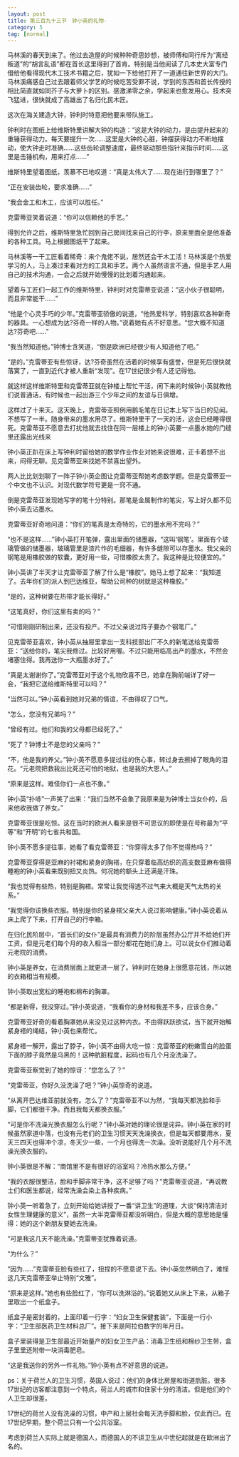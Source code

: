 ```yaml
---
layout: post
title: 第三百九十三节　钟小英的礼物-
category: 5
tag: [normal]
---
```


马林溪的春天到来了。他过去造屋的时候种种奇思妙想，被师傅和同行斥为“离经叛道”的“胡言乱语”都在首长这里得到了首肯。特别是当他阅读了几本史大富专门借给他看得现代木工技术书籍之后，犹如一下给他打开了一道通往新世界的大门。马林溪痛感自己过去跟着师父学艺的时候吃苦受罪不说，学到的东西和首长传授的相比简直就如同芥子与大萝卜的区别。感激涕零之余，学起来也愈发用心。技术突飞猛进，很快就成了高雄出了名归化民木匠。

这次在海关建造大钟，钟利时特意把他要来带队施工。

钟利时在图纸上给维斯特里讲解大钟的构造：“这是大钟的动力，是由提升起来的重锤获得动力。每天要提升一次……这里是大钟的心脏，钟摆获得动力不断地摆动，使大钟走时准确……这些齿轮调整速度，最终驱动那些指针来指示时间……这里是击锤机构，用来打点……”

维斯特里望着图纸，羡慕不已地叹道：“真是太伟大了……现在进行到哪里了？”

“正在安装齿轮，要求准确……”

“我会金工和木工，应该可以胜任。”

克雷蒂亚笑着说道：“你可以信赖他的手艺。”

得到允许之后，维斯特里急忙回到自己房间找来自己的行李，原来里面全是他准备的各种工具。马上根据图纸干了起来。

马林溪等一干工匠看着稀奇：来个鬼佬不说，居然还会干木工活！马林溪是个热爱学习的人，马上凑过来看对方的工具和手艺。两个人虽然语言不通，但是手艺人用自己的技术沟通，一会之后就开始慢慢的比划着沟通起来。

望着与工匠们一起工作的维斯特里，钟利时对克雷蒂亚说道：“这小伙子很聪明，而且非常能干……”

“他是个心灵手巧的少年。”克雷蒂亚骄傲的说道，“他热爱科学，特别喜欢各种新奇的器具。一心想成为达?芬奇一样的人物。”说着她有点不好意思。“您大概不知道达?芬奇吧……”

“我当然知道他。”钟博士含笑道，“倒是欧洲已经很少有人知道他了吧。”

“是的。”克雷蒂亚有些惊讶，达?芬奇虽然在活着的时候享有盛誉，但是死后很快就落寞了，一直到近代才被人重新“发现”。在17世纪很少有人还记得他。

就这样这样维斯特里和克雷蒂亚就在钟楼上帮忙干活，闲下来的时候钟小英就教他们说普通话，有时候也一起出游三个少年之间的友谊与日俱增。

这样过了十来天。这天晚上，克雷蒂亚照例用鹅毛笔在日记本上写下当日的见闻。不想写了一半。随身带来的墨水用尽了。维斯特里干了一天的活，这会已经睡得很死。克雷蒂亚不愿意去打扰他就去找住在同一层楼上的钟小英要一点墨水她的门缝里还露出光线来

钟小英正趴在床上写钟利时留给她的数学作业作业对她来说很难，正卡着想不出来，闷得无聊。见克雷蒂亚来找她不禁喜出望外。

两人比比划划聊了一阵子钟小英企图让克雷蒂亚帮她考虑数学题。但是克雷蒂亚一个中文也不认识。对现代数学符号更是一窍不通。

倒是克雷蒂亚发现她写字的笔十分特别。那笔是金属制作的笔尖，写上好久都不见钟小英去沾墨水。

克雷蒂亚好奇地问道：“你们的笔真是太奇特的，它的墨水用不完吗？”

“也不是这样……”钟小英打开笔弹，露出里面的储墨器，“这叫‘钢笔’。里面有个玻璃管做的储墨器，玻璃管里是漆片作的毛细器，有许多缝隙可以存墨水。我父亲的钢笔是用橡胶做的软囊，更好用一些，可惜橡胶太贵了。我这种是比较便宜的。”

钟小英讲了半天才让克雷蒂亚了解了什么是“橡胶”。她马上想了起来：“我知道了。去年你们的派人到巴达维亚，帮助公司种的树就是这种橡胶。”

“是的，这种树要在热带才能长得好。”

“这笔真好，你们这里有卖的吗？”

“可惜刚刚研制出来，还没有投产。不过父亲说过阵子要办个钢笔厂。”

见克雷蒂亚喜欢，钟小英从抽屉里拿出一支科技部出厂不久的新笔送给克雷蒂亚：“送给你的，笔尖我修过。比较好用喔。不过只能用临高出产的墨水，不然会堵塞住得。我再送你一大瓶墨水好了。”

“真是太谢谢你了。”克雷蒂亚对于这个礼物欣喜不已，她拿在胸前端详了好一会，“我把它送给维斯特里可以吗？”

“当然可以。”钟小英看到她对兄弟的情谊，不由得叹了口气。

“怎么，您没有兄弟吗？”

“曾经有过。他们和我的父母都已经死了。”

“死了？钟博士不是您的父亲吗？”

“不，他是我的养父。”钟小英不愿意多提过往的伤心事，转过身去擦掉了眼角的泪花。“元老院把救我出比死还可怕的地狱，也是我的大恩人。”

“原来是这样。难怪你们一点也不象。”

钟小英“扑哧”一声笑了出来：“我们当然不会象了我原来是为钟博士当女仆的，后来他收我做了养女。”

克雷蒂亚很是吃惊。这在当时的欧洲人看来是很不可思议的即使是在号称最为“平等”和“开明”的七省共和国。

钟小英不愿多提往事，她看了看克雷蒂亚：“你穿得太多了你不觉得热吗？”

克雷蒂亚穿得是亚麻的衬裙和紧身的胸褡，在只穿着临高纺织的高支数亚麻布做得睡袍的钟小英看来既别扭又炎热。何况她的额头上还满是汗珠。

“我也觉得有些热，特别是胸褡。常常让我觉得透不过气来大概是天气太热的关系。”

“我觉得你该换些衣服。特别是你的紧身褡父亲大人说过影响健康。”钟小英说着从床上爬了下来，打开自己的行李箱。

在归化民阶层中，“首长们的女仆”是最具有消费力的阶层虽然办公厅并不给她们开工资，但是元老们每个月的收入相当一部分都花在她们身上。可以说女仆们推动着元老院的消费。

钟小英是养女，在消费层面上就更进一层了。钟利时在她身上很愿意花钱，所以她的衣箱相当有规模。

钟小英取出宽松的睡袍和棉布的胸罩。

“都是新得，我没穿过。”钟小英说道，“我看你的身材和我差不多，应该合身。”

克雷蒂亚好奇的看着胸罩她从来没见过这种内衣。不由得跃跃欲试，当下就开始解紧身褡的绳结，钟小英也来帮忙。

紧身褡一解开，露出了脖子，钟小英不由得大吃一惊：克雷蒂亚的粉嫩雪白的脸蛋下面的脖子竟然是乌黑的！这种肮脏程度，起码也有几个月没洗澡了。

克雷蒂亚察觉到了她的惊讶：“您怎么了？”

“克雷蒂亚，你好久没洗澡了吧？”钟小英惊奇的说道。

“从离开巴达维亚前就没有。怎么了？”克雷蒂亚不以为然，“我每天都洗脸和手脚，它们都很干净。而且我每天都换衣服。”

“可是你不洗澡光换衣服怎么行呢？”钟小英对她的理论很是诧异。钟小英在家的时候虽然家道中落，也没有元老们的卫生习惯天天洗澡换衣，但是每天都要用水，夏天三四天也得冲个凉，冬天少一些，一个月也得洗一次澡。没听说能好几个月不洗澡光换衣服的。

钟小英很是不解：“商馆里不是有很好的浴室吗？冷热水那么方便。”

“我的衣服很整洁，脸和手脚非常干净，这不足够了吗？”克雷蒂亚说道，“再说教士们和医生都说，经常洗澡会染上各种疾病。”

钟小英一听着急了，立刻开始给她讲授了一番“讲卫生”的道理，大谈“保持清洁对女性生理健康的意义”，虽然一大半克雷蒂亚都没听明白，但是大概的意思她是懂得：她的这个新朋友要她去洗澡。

“可是我这几天不能洗澡。”克雷蒂亚犹豫着说道。

“为什么？”

“因为……”克雷蒂亚脸有些红了，扭捏的不愿意说下去。钟小英忽然明白了，难怪这几天克雷蒂亚举止特别“文雅”。

“原来是这样。”她也有些脸红了，“你可以洗淋浴的。”说着她又从床上下来，从箱子里取出一个纸盒子。

纸盒子是密封着的，上面印着一行字：“妇女卫生保健套装”，下面是一行小字：“卫生部医药卫生材料总厂”。接下来是阿拉伯数字的年月日。

盒子里装得是卫生部最近开始量产的妇女卫生产品：消毒卫生纸和棉纱卫生带，盒子里里还附带一块消毒肥皂。

“这是我送你的另外一件礼物。”钟小英有点不好意思的说道。

ps：关于荷兰人的卫生习惯，英国人说过：他们的身体比房屋和街道肮脏。很多17世纪的访客都注意到一个特点，荷兰人的城市和住家十分的清洁。但是他们的个人卫生却很差。

17世纪的荷兰人没有洗澡的习惯，中产和上层社会每天洗手脚和脸，仅此而已。在17世纪早期，整个荷兰只有一个公共浴室。

考虑到荷兰人实际上就是德国人，而德国人的不讲卫生从中世纪起就是在欧洲出了名的。
